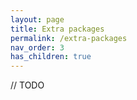 ```yaml
---
layout: page
title: Extra packages
permalink: /extra-packages
nav_order: 3
has_children: true
---
```


// TODO